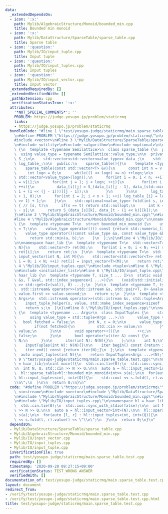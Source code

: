 ```yaml
---
data:
  _extendedDependsOn:
  - icon: ':x:'
    path: Mylib/AlgebraicStructure/Monoid/bounded_min.cpp
    title: Bounded min monoid
  - icon: ':x:'
    path: Mylib/DataStructure/SparseTable/sparse_table.cpp
    title: Sparse table
  - icon: ':question:'
    path: Mylib/IO/input_tuple.cpp
    title: Input tuple
  - icon: ':question:'
    path: Mylib/IO/input_tuples.cpp
    title: Input tuples
  - icon: ':question:'
    path: Mylib/IO/input_vector.cpp
    title: Input vector
  _extendedRequiredBy: []
  _extendedVerifiedWith: []
  _pathExtension: cpp
  _verificationStatusIcon: ':x:'
  attributes:
    '*NOT_SPECIAL_COMMENTS*': ''
    PROBLEM: https://judge.yosupo.jp/problem/staticrmq
    links:
    - https://judge.yosupo.jp/problem/staticrmq
  bundledCode: "#line 1 \"test/yosupo-judge/staticrmq/main.sparse_table.test.cpp\"\
    \n#define PROBLEM \"https://judge.yosupo.jp/problem/staticrmq\"\n\n#include <iostream>\n\
    #include <vector>\n#line 3 \"Mylib/DataStructure/SparseTable/sparse_table.cpp\"\
    \n#include <utility>\n#include <algorithm>\n#include <optional>\n\nnamespace haar_lib\
    \ {\n  template <typename Semilattice>\n  class sparse_table {\n  public:\n  \
    \  using value_type = typename Semilattice::value_type;\n\n  private:\n    Semilattice\
    \ S_;\n\n    std::vector<std::vector<value_type>> data_;\n    std::vector<int>\
    \ log_table_;\n\n  public:\n    sparse_table(){}\n    template <typename T>\n\
    \    sparse_table(const std::vector<T> &v){\n      const int n = v.size();\n \
    \     int logn = 0;\n      while((1 << logn) <= n) ++logn;\n\n      data_.assign(n,\
    \ std::vector<value_type>(logn));\n      for(int i = 0; i < n; ++i) data_[i][0]\
    \ = v[i];\n      for(int j = 1; j < logn; ++j){\n        for(int i = 0; i < n;\
    \ ++i){\n          data_[i][j] = S_(data_[i][j - 1], data_[std::min<int>(n - 1,\
    \ i + (1 << (j - 1)))][j - 1]);\n        }\n      }\n\n      log_table_.assign(n\
    \ + 1, 0);\n      for(int i = 2; i < n + 1; ++i) log_table_[i] = log_table_[i\
    \ >> 1] + 1;\n    }\n\n    std::optional<value_type> fold(int s, int t) const\
    \ { // [s, t)\n      if(s == t) return std::nullopt;\n      int k = log_table_[t\
    \ - s];\n      return S_(data_[s][k], data_[t - (1 << k)][k]);\n    }\n  };\n\
    }\n#line 2 \"Mylib/AlgebraicStructure/Monoid/bounded_min.cpp\"\n#include <limits>\n\
    #line 4 \"Mylib/AlgebraicStructure/Monoid/bounded_min.cpp\"\n\nnamespace haar_lib\
    \ {\n  template <typename T>\n  struct bounded_min_monoid {\n    using value_type\
    \ = T;\n\n    value_type operator()() const {return std::numeric_limits<T>::max();}\n\
    \    value_type operator()(const value_type &a, const value_type &b) const {\n\
    \      return std::min(a, b);\n    }\n  };\n}\n#line 4 \"Mylib/IO/input_vector.cpp\"\
    \n\nnamespace haar_lib {\n  template <typename T>\n  std::vector<T> input_vector(int\
    \ N){\n    std::vector<T> ret(N);\n    for(int i = 0; i < N; ++i) std::cin >>\
    \ ret[i];\n    return ret;\n  }\n\n  template <typename T>\n  std::vector<std::vector<T>>\
    \ input_vector(int N, int M){\n    std::vector<std::vector<T>> ret(N);\n    for(int\
    \ i = 0; i < N; ++i) ret[i] = input_vector<T>(M);\n    return ret;\n  }\n}\n#line\
    \ 4 \"Mylib/IO/input_tuples.cpp\"\n#include <tuple>\n#line 6 \"Mylib/IO/input_tuples.cpp\"\
    \n#include <initializer_list>\n#line 6 \"Mylib/IO/input_tuple.cpp\"\n\nnamespace\
    \ haar_lib {\n  template <typename T, size_t ... I>\n  static void input_tuple_helper(std::istream\
    \ &s, T &val, std::index_sequence<I ...>){\n    (void)std::initializer_list<int>{(void(s\
    \ >> std::get<I>(val)), 0) ...};\n  }\n\n  template <typename T, typename U>\n\
    \  std::istream& operator>>(std::istream &s, std::pair<T, U> &value){\n    s >>\
    \ value.first >> value.second;\n    return s;\n  }\n\n  template <typename ...\
    \ Args>\n  std::istream& operator>>(std::istream &s, std::tuple<Args ...> &value){\n\
    \    input_tuple_helper(s, value, std::make_index_sequence<sizeof ... (Args)>());\n\
    \    return s;\n  }\n}\n#line 8 \"Mylib/IO/input_tuples.cpp\"\n\nnamespace haar_lib\
    \ {\n  template <typename ... Args>\n  class InputTuples {\n    struct iter {\n\
    \      using value_type = std::tuple<Args ...>;\n      value_type value;\n   \
    \   bool fetched = false;\n      int N, c = 0;\n\n      value_type operator*(){\n\
    \        if(not fetched){\n          std::cin >> value;\n        }\n        return\
    \ value;\n      }\n\n      void operator++(){\n        ++c;\n        fetched =\
    \ false;\n      }\n\n      bool operator!=(iter &) const {\n        return c <\
    \ N;\n      }\n\n      iter(int N): N(N){}\n    };\n\n    int N;\n\n  public:\n\
    \    InputTuples(int N): N(N){}\n\n    iter begin() const {return iter(N);}\n\
    \    iter end() const {return iter(N);}\n  };\n\n  template <typename ... Args>\n\
    \  auto input_tuples(int N){\n    return InputTuples<Args ...>(N);\n  }\n}\n#line\
    \ 9 \"test/yosupo-judge/staticrmq/main.sparse_table.test.cpp\"\n\nnamespace hl\
    \ = haar_lib;\n\nint main(){\n  std::cin.tie(0);\n  std::ios::sync_with_stdio(false);\n\
    \n  int N, Q; std::cin >> N >> Q;\n\n  auto a = hl::input_vector<int>(N);\n\n\
    \  hl::sparse_table<hl::bounded_min_monoid<int>> s(a);\n\n  for(auto [l, r] :\
    \ hl::input_tuples<int, int>(Q)){\n    std::cout << s.fold(l, r).value() << \"\
    \\n\";\n  }\n\n  return 0;\n}\n"
  code: "#define PROBLEM \"https://judge.yosupo.jp/problem/staticrmq\"\n\n#include\
    \ <iostream>\n#include <vector>\n#include \"Mylib/DataStructure/SparseTable/sparse_table.cpp\"\
    \n#include \"Mylib/AlgebraicStructure/Monoid/bounded_min.cpp\"\n#include \"Mylib/IO/input_vector.cpp\"\
    \n#include \"Mylib/IO/input_tuples.cpp\"\n\nnamespace hl = haar_lib;\n\nint main(){\n\
    \  std::cin.tie(0);\n  std::ios::sync_with_stdio(false);\n\n  int N, Q; std::cin\
    \ >> N >> Q;\n\n  auto a = hl::input_vector<int>(N);\n\n  hl::sparse_table<hl::bounded_min_monoid<int>>\
    \ s(a);\n\n  for(auto [l, r] : hl::input_tuples<int, int>(Q)){\n    std::cout\
    \ << s.fold(l, r).value() << \"\\n\";\n  }\n\n  return 0;\n}\n"
  dependsOn:
  - Mylib/DataStructure/SparseTable/sparse_table.cpp
  - Mylib/AlgebraicStructure/Monoid/bounded_min.cpp
  - Mylib/IO/input_vector.cpp
  - Mylib/IO/input_tuples.cpp
  - Mylib/IO/input_tuple.cpp
  isVerificationFile: true
  path: test/yosupo-judge/staticrmq/main.sparse_table.test.cpp
  requiredBy: []
  timestamp: '2020-09-28 09:27:15+09:00'
  verificationStatus: TEST_WRONG_ANSWER
  verifiedWith: []
documentation_of: test/yosupo-judge/staticrmq/main.sparse_table.test.cpp
layout: document
redirect_from:
- /verify/test/yosupo-judge/staticrmq/main.sparse_table.test.cpp
- /verify/test/yosupo-judge/staticrmq/main.sparse_table.test.cpp.html
title: test/yosupo-judge/staticrmq/main.sparse_table.test.cpp
---
```

